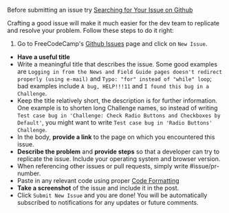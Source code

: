 Before submitting an issue try [Searching for Your Issue on Github](https://github.com/FreeCodeCamp/FreeCodeCamp/wiki/Searching-for-Your-Issue-on-Github)

Crafting a good issue will make it much easier for the dev team to replicate and resolve your problem. Follow these steps to do it right:

1. Go to FreeCodeCamp's [Github Issues](https://github.com/FreeCodeCamp/FreeCodeCamp/issues) page and click on `New Issue`.
* **Have a useful title**
 * Write a meaningful title that describes the issue. Some good examples are `Logging in from the News and Field Guide pages doesn't redirect properly (using e-mail)` and `Typo: "for" instead of "while" loop`; bad examples include `A bug, HELP!!!11` and `I found this bug in a Challenge`.
 * Keep the title relatively short, the description is for further information. One example is to shorten long Challenge names, so instead of writing `Test case bug in 'Challenge: Check Radio Buttons and Checkboxes by Default'`, you might want to write `Test case bug in 'Radio Buttons' Challenge`.
* In the body, **provide a link** to the page on which you encountered this issue.
* **Describe the problem** and **provide steps** so that a developer can try to replicate the issue.  Include your operating system and browser version.
 * When referencing other issues or pull requests, simply write #issue/pr-number.
* Paste in any relevant code using proper [Code Formatting](https://github.com/FreeCodeCamp/FreeCodeCamp/wiki/code-formatting)
* **Take a screenshot** of the issue and include it in the post.
* Click `Submit New Issue` and you are done! You will be automatically subscribed to notifications for any updates or future comments.